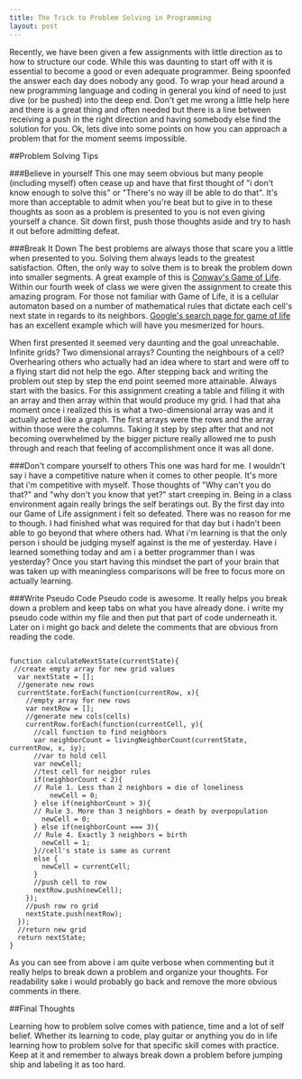 ```yaml
---
title: The Trick to Problem Solving in Programming
layout: post
---
```

Recently, we have been given a few assignments with little direction as to how to structure our code. While this was daunting to start off with it is essential to become a good or even adequate programmer. Being spoonfed the answer each day does nobody any good. To wrap your head around a new programming language and coding in general you kind of need to just dive (or be pushed) into the deep end. Don't get me wrong a little help here and there is a great thing and often needed but there is a line between receiving a push in the right direction and having somebody else find the solution for you. Ok, lets dive into some points on how you can approach a problem that for the moment seems impossible.

##Problem Solving Tips

###Believe in yourself
This one may seem obvious but many people (including myself) often cease up and have that first thought of "i don't know enough to solve this" or "There's no way ill be able to do that". It's more than acceptable to admit when you're beat but to give in to these thoughts as soon as a problem is presented to you is not even giving yourself a chance. Sit down first, push those thoughts aside and try to hash it out before admitting defeat.

###Break It Down
The best problems are always those that scare you a little when presented to you. Solving them always leads to the greatest satisfaction. Often, the only way to solve them is to break the problem down into smaller segments. A great example of this is [Conway's Game of Life](http://en.wikipedia.org/wiki/Conway's_Game_of_Life). Within our fourth week of class we were given the assignment to create this amazing program. For those not familiar with Game of Life, it is a cellular automaton based on a number of mathematical rules that dictate each cell's next state in regards to its neighbors. [Google's search page for game of life](https://www.google.com/webhp?sourceid=chrome-instant&ion=1&espv=2&ie=UTF-8#q=conways+game+of+life) has an excellent example which will have you mesmerized for hours.

When first presented it seemed very daunting and the goal unreachable. Infinite grids? Two dimensional arrays? Counting the neighbours of a cell? Overhearing others who actually had an idea where to start and were off to a flying start did not help the ego. After stepping back and writing the problem out step by step the end point seemed more attainable. Always start with the basics. For this assignment creating a table and filling it with an array and then array within that would produce my grid. I had that aha moment once i realized this is what a two-dimensional array was and it actually acted like a graph. The first arrays were the rows and the array within those were the columns. Taking it step by step after that and not becoming overwhelmed by the bigger picture really allowed me to push through and reach that feeling of accomplishment once it was all done.

###Don't compare yourself to others
This one was hard for me. I wouldn't say i have a competitive nature when it comes to other people. It's more that i'm competitive with myself. Those thoughts of "Why can't you do that?" and "why don't you know that yet?" start creeping in. Being in a class environment again really brings the self beratings out. By the first day into our Game of Life assignment i felt so defeated. There was no reason for me to though. I had finished what was required for that day but i hadn't been able to go beyond that where others had. What i'm learning is that the only person i should be judging myself against is the me of yesterday. Have i learned something today and am i a better programmer than i was yesterday? Once you start having this mindset the part of your brain that was taken up with meaningless comparisons will be free to focus more on actually learning.

###Write Pseudo Code
Pseudo code is awesome. It really helps you break down a problem and keep tabs on what you have already done. i write my pseudo code within my file and then put that part of code underneath it. Later on i might go back and delete the comments that are obvious from reading the code.
 <pre><code>
function calculateNextState(currentState){
 //create empty array for new grid values
  var nextState = [];
  //generate new rows
  currentState.forEach(function(currentRow, x){
    //empty array for new rows
    var nextRow = [];
    //generate new cols(cells)
    currentRow.forEach(function(currentCell, y){
      //call function to find neighbors
      var neighborCount = livingNeighborCount(currentState, currentRow, x, iy);
      //var to hold cell
      var newCell;
      //test cell for neigbor rules
      if(neighborCount < 2){
      // Rule 1. Less than 2 neighbors = die of loneliness
          newCell = 0;
      } else if(neighborCount > 3){
      // Rule 3. More than 3 neighbors = death by overpopulation
        newCell = 0;
      } else if(neighborCount === 3){
      // Rule 4. Exactly 3 neighbors = birth
        newCell = 1;
      }//cell's state is same as current
      else {
        newCell = currentCell;
      }
      //push cell to row
      nextRow.push(newCell);
    });
    //push row ro grid
    nextState.push(nextRow);
  });
  //return new grid
  return nextState;
}</code></pre>

As you can see from above i am quite verbose when commenting but it really helps to break down a problem and organize your thoughts. For readability sake i would probably go back and remove the more obvious comments in there.

##Final Thoughts

Learning how to problem solve comes with patience, time and a lot of self belief. Whether its learning to code, play guitar or anything you do in life learning how to problem solve for that specific skill comes with practice. Keep at it and remember to always break down a problem before jumping ship and labeling it as too hard.
